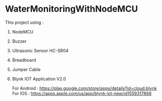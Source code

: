 # WaterMonitoringWithNodeMCU
This project using :
1. NodeMCU
2. Buzzer
3. Ultrasonic Sensor HC-SR04
4. Breadboard
5. Jumper Cable
6. Blynk IOT Application V2.0
   
   
   For Android : https://play.google.com/store/apps/details?id=cloud.blynk
   For IOS     : https://apps.apple.com/us/app/blynk-iot-new/id1559317868
